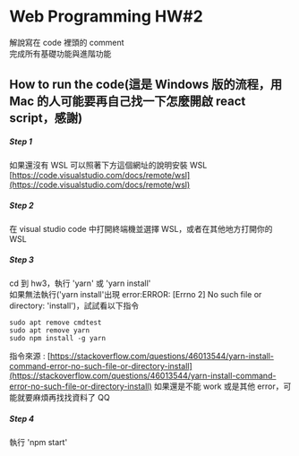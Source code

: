 # Web Programming HW#2

解說寫在 code 裡頭的 comment  
完成所有基礎功能與進階功能

## How to run the code(這是 Windows 版的流程，用 Mac 的人可能要再自己找一下怎麼開啟 react script，感謝)

##### Step 1

如果還沒有 WSL 可以照著下方這個網址的說明安裝 WSL  
[https://code.visualstudio.com/docs/remote/wsl](https://code.visualstudio.com/docs/remote/wsl)

##### Step 2

在 visual studio code 中打開終端機並選擇 WSL，或者在其他地方打開你的 WSL

##### Step 3

cd 到 hw3，執行 'yarn' 或 'yarn install'  
如果無法執行('yarn install'出現 error:ERROR: [Errno 2] No such file or directory: 'install')，試試看以下指令

    sudo apt remove cmdtest
    sudo apt remove yarn
    sudo npm install -g yarn

指令來源 : [https://stackoverflow.com/questions/46013544/yarn-install-command-error-no-such-file-or-directory-install](https://stackoverflow.com/questions/46013544/yarn-install-command-error-no-such-file-or-directory-install)
如果還是不能 work 或是其他 error，可能就要麻煩再找找資料了 QQ

##### Step 4

執行 'npm start'
